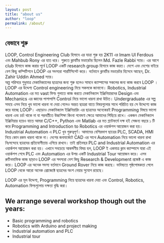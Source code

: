 ```yaml
---
layout: post
title: "about us"
author: "loop"
permalink: /about/
---
```


## যেভাবে শুরু
LOOP, Control Engineering Club হিসাবে এর যাত্রা শুরু হয় 2K11 এর Imam Ul Ferdous এবং Mahbub Rony এর হাত ধরে। শুরুতে ক্লাবটির মডারেটর ছিলেন Md. Fazle Rabbi স্যার। এর আগে club হিসাবে কাজ করার পূর্বে LOOP একটি research group হিসাবে কাজ করত। দেশে এবং দেশের বাইরে বেশ কিছু কম্পিটিশনে LOOP এর সদস্যরা পারটিসিপেট করে। বর্তমানে ক্লাবটির মডারেটর হিসেবে আছেন, Dr. Zahir Uddin Ahmed স্যার।  
অল্প পরিসরে শুধুমাত্র মেকানিক্যালের ছাত্রদের জন্য শুরু হলেও সামনে ক্যাম্পাসের সকলের জন্য কাজ করবে LOOP । LOOP এর উদ্দেশ্য Control engineering নিয়ে সকলকে জানানো। Robotics, Industrial Automation এর মত vast ফিল্ড গুলাতে কাজ করতে মেকানিক্যাল ইঞ্জিনিয়ারদের Design এবং Mechanics এর জ্ঞানের পাশাপাশি Control নিয়ে ভালো ধারনা রাখা উচিত। Undergraduate এর সল্প সময়ে এসব নিয়ে খুব ভালো ধারনা না দেয়া গেলেও অন্তত ছাত্ররা যাতে বিষয়গুলোর সাথে পরিচিত হয় সে উদ্দেশ্যে কাজ করে যাচ্ছে LOOP।
এছাড়াও মেকানিক্যাল ইঞ্জিনিয়ারিং এর ছাত্রদের অনেকেরই Programming বিষয়ে ভালো ধারনা এবং চর্চা থাকে না যা পরবর্তীতে উচ্চশিক্ষা কিংবা গবেষণা ক্ষেত্রে আমাদের পিছিয়ে রাখে। একজন মেকানিক্যাল ইঞ্জিনিয়ার হয়েও যাতে আমরা C/C++, Python এবং Matlab এর মত প্ল্যাটফর্মে দক্ষ হই সেজন্য বছরে ১ টি করে Programming and Introduction to Robotics এর ওয়ার্কশপ আয়োজন করা হয়।
Industrial Automation এ PLC খুব গুরুত্বপূর্ণ। আমাদের বেশিরভাগ ছাত্রের PLC, SCADA, HMI নিয়ে কোন রকম ধারনা থাকে না। দেশের জবমার্কেটে CAD এর সাথে Automation নিয়ে ভালো ধারনা রাখা নিঃসন্দেহে ছাত্রদের প্রতিযোগীতায় এগিয়ে রাখবে। তাই প্রতিবছর PLC and Industrial Automation এর ওয়ার্কশপ আয়োজন করা হয়। এখানে সবচেয়ে আকর্ষণীয় বিষয় হল, LOOP ই একমাত্র ক্লাব ক্যাম্পাসে যারা এই ওয়ার্কশপ শেষে PLC এবং Automation এর উপর একটি Industrial Tour আয়োজন করে। 
 এসব রুটিনমাফিক কাজ ছাড়াও LOOP এর সদস্যরা বেশ কিছু Research & Development প্রজেক্ট এ কাজ করে। LOOP এর অনেক সদস্য বর্তমানে Ground Rover নিয়ে কাজ করছে। ভবিষ্যতে পৃষ্ঠপোষকতা পেলে LOOP থেকে আরো অনেক প্রোজেক্টে ছাত্রদের অংশ নেয়ার সুযোগ রয়েছে।

LOOP এর মূল উদ্দেশ্য, Programming নিয়ে ছাত্রদের ধারনা দেয়া এবং Control, Robotics, Automation ফিল্ডগুলোয় দক্ষতা বৃদ্ধি করা।

## We arrange several workshop though out the years:
- Basic programming and robotics
- Robotics with Arduino and project making
- Industrial automation and PLC
- Industrial tour

